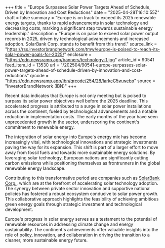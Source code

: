 +++
title = "Europe Surpasses Solar Power Targets Ahead of Schedule, Driven by Innovation and Cost Reductions"
date = "2025-04-28T16:10:55Z"
draft = false
summary = "Europe is on track to exceed its 2025 renewable energy targets, thanks to rapid advancements in solar technology and decreasing costs, marking a significant step towards sustainable energy leadership."
description = "Europe is on pace to exceed solar power output records in 2025, driven by technological advancements and increased adoption. SolarBank Corp. stands to benefit from this trend."
source_link = "https://rss.investorbrandnetwork.com/tmw/europe-is-poised-to-reach-its-solar-power-goals-for-2025/"
enclosure = "https://cdn.newsramp.app/banners/technology-1.jpg"
article_id = 90541
feed_item_id = 13530
url = "/202504/90541-europe-surpasses-solar-power-targets-ahead-of-schedule-driven-by-innovation-and-cost-reductions"
qrcode = "https://cdn.newsramp.app/ibn/qrcode/254/28/larkcC5w.webp"
source = "InvestorBrandNetwork (IBN)"
+++

<p>Recent data indicates that Europe is not only meeting but is poised to surpass its solar power objectives well before the 2025 deadline. This accelerated progress is attributed to a surge in solar power installations across the continent, fueled by technological advancements and a notable reduction in implementation costs. The early months of the year have seen unprecedented growth in the sector, underscoring the continent's commitment to renewable energy.</p><p>The integration of solar energy into Europe's energy mix has become increasingly vital, with technological innovations and strategic investments paving the way for its expansion. This shift is part of a larger effort to move away from fossil fuels and towards more sustainable energy solutions. By leveraging solar technology, European nations are significantly cutting carbon emissions while positioning themselves as frontrunners in the global renewable energy landscape.</p><p>Contributing to this transformative period are companies such as <a href="https://techmediawire.com/tech-companies/solarbank-corp/" rel="nofollow" target="_blank">SolarBank Corp.</a>, which are at the forefront of accelerating solar technology adoption. The synergy between private sector innovation and supportive national policies has fostered a robust ecosystem conducive to solar power growth. This collaborative approach highlights the feasibility of achieving ambitious green energy goals through strategic investment and technological development.</p><p>Europe's progress in solar energy serves as a testament to the potential of renewable resources in addressing climate change and energy sustainability. The continent's achievements offer valuable insights into the role of policy, innovation, and collaboration in driving the transition to a cleaner, more sustainable energy future.</p>